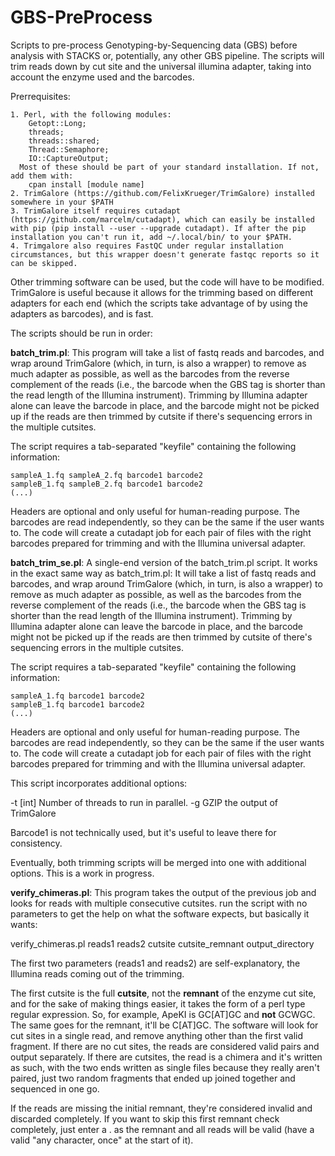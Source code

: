 # GBS-PreProcess
Scripts to pre-process Genotyping-by-Sequencing data (GBS) before analysis with STACKS or,
potentially, any other GBS pipeline. The scripts will trim reads down by cut site and the
universal illumina adapter, taking into account the enzyme used and the barcodes.

Prerrequisites:

    1. Perl, with the following modules:
        Getopt::Long;
        threads;
        threads::shared;
        Thread::Semaphore;
        IO::CaptureOutput;
      Most of these should be part of your standard installation. If not, add them with:
        cpan install [module name]
    2. TrimGalore (https://github.com/FelixKrueger/TrimGalore) installed somewhere in your $PATH
    3. TrimGalore itself requires cutadapt (https://github.com/marcelm/cutadapt), which can easily be installed with pip (pip install --user --upgrade cutadapt). If after the pip installation you can't run it, add ~/.local/bin/ to your $PATH.
    4. Trimgalore also requires FastQC under regular installation circumstances, but this wrapper doesn't generate fastqc reports so it can be skipped.

Other trimming software can be used, but the code will have to be modified. TrimGalore is
useful because it allows for the trimming based on different adapters for each end (which
the scripts take advantage of by using the adapters as barcodes), and is fast.

The scripts should be run in order:

**batch_trim.pl**: This program will take a list of fastq reads and barcodes, and wrap around
TrimGalore (which, in turn, is also a wrapper) to remove as much adapter as possible, as
well as the barcodes from the reverse complement of the reads (i.e., the barcode when the
GBS tag is shorter than the read length of the Illumina instrument). Trimming by Illumina
adapter alone can leave the barcode in place, and the barcode might not be picked up if the
reads are then trimmed by cutsite if there's sequencing errors in the multiple cutsites.

 The script requires a tab-separated "keyfile" containing the following information:

    sampleA_1.fq sampleA_2.fq barcode1 barcode2
    sampleB_1.fq sampleB_2.fq barcode1 barcode2
    (...)

 Headers are optional and only useful for human-reading purpose. The barcodes are read
independently, so they can be the same if the user wants to. The code will create a
cutadapt job for each pair of files with the right barcodes prepared for trimming and
with the Illumina universal adapter.

**batch_trim_se.pl**: A single-end version of the batch_trim.pl script. It works in the
exact same way as batch_trim.pl: It will take a list of fastq reads and barcodes, and
wrap around TrimGalore (which, in turn, is also a wrapper) to remove as much adapter as
possible, as well as the barcodes from the reverse complement of the reads (i.e., the
barcode when the GBS tag is shorter than the read length of the Illumina instrument).
Trimming by Illumina adapter alone can leave the barcode in place, and the barcode might
not be picked up if the reads are then trimmed by cutsite of there's sequencing errors
in the multiple cutsites.

 The script requires a tab-separated "keyfile" containing the following information:

    sampleA_1.fq barcode1 barcode2
    sampleB_1.fq barcode1 barcode2
    (...)

 Headers are optional and only useful for human-reading purpose. The barcodes are read
independently, so they can be the same if the user wants to. The code will create a
cutadapt job for each pair of files with the right barcodes prepared for trimming and
with the Illumina universal adapter.

This script incorporates additional options:

-t [int] Number of threads to run in parallel.
-g GZIP the output of TrimGalore

 Barcode1 is not technically used, but it's useful to leave there for consistency.
 
 Eventually, both trimming scripts will be merged into one with additional options. This
is a work in progress.

**verify_chimeras.pl**: This program takes the output of the previous job and looks for reads
with multiple consecutive cutsites. run the script with no parameters to get the help
on what the software expects, but basically it wants:

verify_chimeras.pl reads1 reads2 cutsite cutsite_remnant output_directory

The first two parameters (reads1 and reads2) are self-explanatory, the Illumina reads coming
out of the trimming.

The first cutsite is the full **cutsite**, not the **remnant** of the enzyme cut site,
and for the sake of making things easier, it takes the form of a perl type regular
expression. So, for example, ApeKI is GC\[AT\]GC and **not** GCWGC. The same goes for the
remnant, it'll be C\[AT\]GC. The software will look for cut sites in a single read,
and remove anything other than the first valid fragment. If there are no cut sites, the
reads are considered valid pairs and output separately. If there are cutsites, the read
is a chimera and it's written as such, with the two ends written as single files because
they really aren't paired, just two random fragments that ended up joined together and
sequenced in one go.

If the reads are missing the initial remnant, they're considered invalid and discarded
completely. If you want to skip this first remnant check completely, just enter a . as the
remnant and all reads will be valid (have a valid "any character, once" at the start of it).
